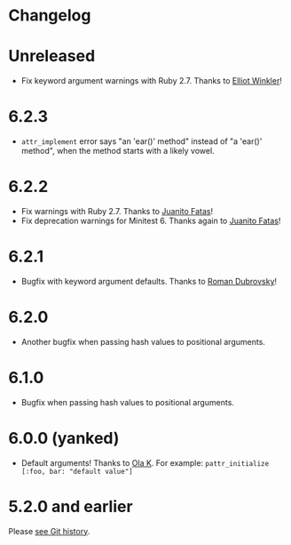 # Changelog

# Unreleased

- Fix keyword argument warnings with Ruby 2.7. Thanks to [Elliot Winkler](https://github.com/barsoom/attr_extras/pull/34)!

# 6.2.3

- `attr_implement` error says "an 'ear()' method" instead of "a 'ear()' method", when the method starts with a likely vowel.

# 6.2.2

- Fix warnings with Ruby 2.7. Thanks to [Juanito Fatas](https://github.com/barsoom/attr_extras/pull/31)!
- Fix deprecation warnings for Minitest 6. Thanks again to [Juanito Fatas](https://github.com/barsoom/attr_extras/pull/30)!

# 6.2.1

* Bugfix with keyword argument defaults. Thanks to [Roman Dubrovsky](https://github.com/barsoom/attr_extras/pull/29)!

# 6.2.0

* Another bugfix when passing hash values to positional arguments.

# 6.1.0

* Bugfix when passing hash values to positional arguments.

# 6.0.0 (yanked)

* Default arguments! Thanks to [Ola K](https://github.com/lesin). For example: `pattr_initialize [:foo, bar: "default value"]`

# 5.2.0 and earlier

Please [see Git history](https://github.com/barsoom/attr_extras/releases).
